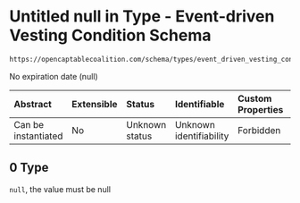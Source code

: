 # Untitled null in Type - Event-driven Vesting Condition Schema

```txt
https://opencaptablecoalition.com/schema/types/event_driven_vesting_condition#/properties/event_expiration/oneOf/0
```

No expiration date (null)

| Abstract            | Extensible | Status         | Identifiable            | Custom Properties | Additional Properties | Access Restrictions | Defined In                                                                                                                    |
| :------------------ | :--------- | :------------- | :---------------------- | :---------------- | :-------------------- | :------------------ | :---------------------------------------------------------------------------------------------------------------------------- |
| Can be instantiated | No         | Unknown status | Unknown identifiability | Forbidden         | Allowed               | none                | [EventDrivenVestingCondition.schema.json*](../../schema/types/EventDrivenVestingCondition.schema.json "open original schema") |

## 0 Type

`null`, the value must be null
